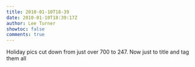 ```yaml
---
title: 2010-01-10T18-39
date: 2010-01-10T18:39:17Z
author: Lee Turner
showtoc: false
comments: true
---
```


Holiday pics cut down from just over 700 to 247.  Now just to title and tag them all

